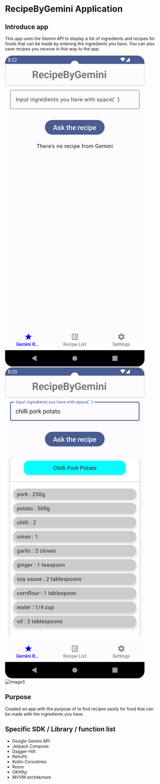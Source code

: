 # RecipeByGemini Application
## Introduce app
This app uses the Gemini API to display a list of ingredients and recipes for foods that can be made by entering the ingredients you have. You can also save recipes you receive in this way to the app.

![image1](./datas/Screenshot_0.png)  ![image2](./datas/Screenshot_1.png)  ![image3](./Screenshot_2.png)

## Purpose
Created an app with the purpose of to find recipes easily for food that can be made with the ingredients you have.

## Specific SDK / Library / function list
- Google Gemini API
- Jetpack Compose
- Dagger-Hilt
- Retrofit
- Kotlin Coroutines
- Room
- OKHttp
- MVVM architecture